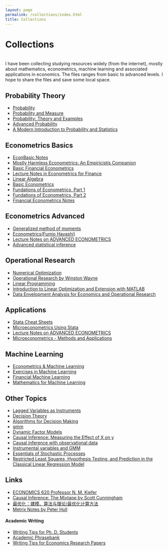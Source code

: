 ```yaml
---
layout: page
permalink: /collections/index.html
title: Collections
---
```


# Collections

<br>I have been collecting studying resources widely (from the internet), mostly about mathematics, econometrics, machine learning and associated applications in economics. The files ranges from basic to advanced levels. I hope to share the files and save some local space.

## Probability Theory

- [Probability](https://seaaann.github.io/file/collections/Probability/p.pdf)
- [Probability and Measure](https://seaaann.github.io/file/collections/Probability/pm.pdf)
- [Probability: Theory and Examples](https://seaaann.github.io/file/collections/Probability/PTE5_011119.pdf)
- [Advanced Probability](https://seaaann.github.io/file/collections/Probability/ap.pdf)
- [A Modern Introduction to Probability and Statistics](https://seaaann.github.io/file/collections/Probability/A_Modern_Introduction_to_Probability_and.pdf)

## Econometrics Basics

- [EconBasic Notes](https://seaaann.github.io/file/collections/Basics/econ372lec1.pdf)
- [Mostly Harmless Econometrics: An Empiricistís Companion](https://seaaann.github.io/file/collections/Basics/Angrist&Pischke.pdf)
- [Basic Financial Econometrics](https://seaaann.github.io/file/collections/Basics/Basic_Financial_Econometrics.pdf)
- [Lecture Notes in Econometrics for Finance](https://seaaann.github.io/file/collections/Basics/EcmtFinAll.pdf)
- [Linear Algebra](https://seaaann.github.io/file/collections/Basics/linear-algebra-notes.pdf)
- [Basic Econometrics](https://seaaann.github.io/file/collections/Basics/basic.pdf)
- [Fundations of Econometrics, Part 1](https://seaaann.github.io/file/collections/Basics/Ectsbook.pdf)
- [Fundations of Econometrics, Part 2](https://seaaann.github.io/file/collections/Basics/EctsPart2book.pdf)
- [Financial Econometrics Notes](https://seaaann.github.io/file/collections/Basics/financial-econometrics-2020-2021.pdf)


## Econometrics Advanced
- [Generalized method of moments](https://seaaann.github.io/file/collections/Advanced/Generalized_method_of_moments.pdf)
- [Econometrics(Fumio Hayashi)](https://seaaann.github.io/file/collections/Advanced/Fumio_Hayashi_Econometrics.pdf)
- [Lecture Notes on ADVANCED ECONOMETRICS](https://seaaann.github.io/file/collections/Advanced/ADVANCED_ECONOMETRICS.pdf)
- [Advanced statistical inference](https://seaaann.github.io/file/collections/Advanced/STAT613.pdf)

## Operational Research

- [Numerical Optimization](https://seaaann.github.io/file/collections/OR/num_optimization.pdf)
- [Operational Research by Winston Wayne](https://seaaann.github.io/file/collections/OR/Operational_Research_Winston_Wayne.pdf)
- [Linear Programming](https://seaaann.github.io/file/collections/OR/Linear_Programming.pdf)
- [Introduction to Linear Optimization and Extension with MATLAB](https://seaaann.github.io/file/collections/OR/Linear_Optimization.pdf)
- [Data Envelopment Analysis for Economics and Operational Research](https://seaaann.github.io/file/collections/OR/DEA_economics.pdf)


## Applications

- [Stata Cheat Sheets](https://seaaann.github.io/file/collections/Applications/statacheatsheets.pdf)
- [Microeconometrics Using Stata](https://seaaann.github.io/file/collections/Applications/Microeconometrics_Using_Stata.pdf)
- [Lecture Notes on ADVANCED ECONOMETRICS](https://seaaann.github.io/file/collections/Applications/Microeconometrics_Using_Stata.pdf)
- [Microeconometrics - Methods and Applications](https://seaaann.github.io/file/collections/Applications/Microeconometrics_Methods_and_Applications.pdf)

## Machine Learning

- [Econometrics & Machine Learning](https://seaaann.github.io/file/collections/MachineLearning/Machine_Learning_and_Econometrics_EF.pdf)
- [Exercises in Machine Learning](https://seaaann.github.io/file/collections/MachineLearning/2206_13446.pdf)
- [Financial Machine Learning](https://seaaann.github.io/file/collections/MachineLearning/w31502.pdf)
- [Mathematics for Machine Learning](https://seaaann.github.io/file/collections/MachineLearning/mml-book.pdf)

## Other Topics
- [Lagged Variables as Instruments](https://seaaann.github.io/file/collections/others/WangBellemareLaggedIVsMay2019.pdf)
- [Decision Theory](https://seaaann.github.io/file/collections/others/econ722slides.pdf)
- [Algorithms for Decision Making](https://seaaann.github.io/file/collections/others/dm.pdf)
- [gmm](https://seaaann.github.io/file/collections/others/gmm.pdf)
- [Dynamic Factor Models](https://seaaann.github.io/file/collections/others/Stock_Watson_HOM_Vol2.pdf)
- [Causal Inference: Measuring the Effect of X on y](https://seaaann.github.io/file/collections/others/cimexy.pdf)
- [Causal inference with observational data](https://seaaann.github.io/file/collections/others/dc09_nichols.pdf)
- [Instrumental variables and GMM](https://seaaann.github.io/file/collections/others/ivreg2_bcwp545.pdf)
- [Essentials of Stochastic Processes](https://seaaann.github.io/file/collections/others/EOSP2021.pdf)
- [Restricted Least Squares, Hypothesis Testing, and Prediction in the Classical Linear Regression Model](https://seaaann.github.io/file/collections/others/Restricted_Testing_000.pdf)

## Links
- [ECONOMICS 620 Professor N. M. Kiefer](https://courses.cit.cornell.edu/econ620/620lect.htm)
- [Causal Inference: The Mixtape by Scott Cunningham](https://mixtape.scunning.com/)
- [最优化：建模、算法与理论/最优化计算方法](http://faculty.bicmr.pku.edu.cn/~wenzw/optbook.html)
- [Metrix Notes by Peter Hull](https://about.peterhull.net/metrix)

#### Academic Writing
- [Writing Tips for Ph. D. Students](https://Seaaann.github.io/file/collections/Academicwriting/Academic-Phrasebank-Navigable-PDF-2021.pdf)
- [Academic Phrasebank](https://Seaaann.github.io/file/collections/Academicwriting/Academic-Phrasebank-Navigable-PDF-2021.pdf)
- [Writing Tips for Economics Research Papers](https://Seaaann.github.io/file/collections/Academicwriting/dp15057.pdf)


<!-- ## Chat with me -->

<!-- **Jan 2023:** I have set up the [online-coffee-time](https://calendly.com/lancecai/meet-with-lance) (Inspired by **[Shangzhe Wu](https://elliottwu.com/)**). Welcome to chat with me! -->

<!-- Calendly inline widget begin -->

<!-- <div class="calendly-inline-widget" data-url="https://calendly.com/lancecai/meet-with-lance" style="min-width:320px;height:630px;"></div>
<script type="text/javascript" src="https://assets.calendly.com/assets/external/widget.js" async></script> -->
<!-- Calendly inline widget end -->

